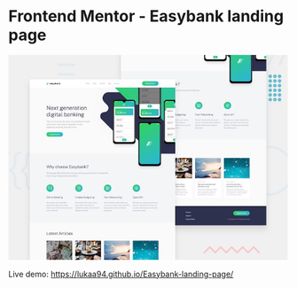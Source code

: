 # Frontend Mentor - Easybank landing page

![Design preview for the Easybank landing page coding challenge](./design/desktop-preview.jpg)

Live demo: https://lukaa94.github.io/Easybank-landing-page/
